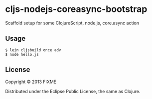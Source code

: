 # cljs-nodejs-coreasync-bootstrap

Scaffold setup for some ClojureScript, node.js, core.async action

## Usage

```
$ lein cljsbuild once adv
$ node hello.js
```

## License

Copyright © 2013 FIXME

Distributed under the Eclipse Public License, the same as Clojure.
